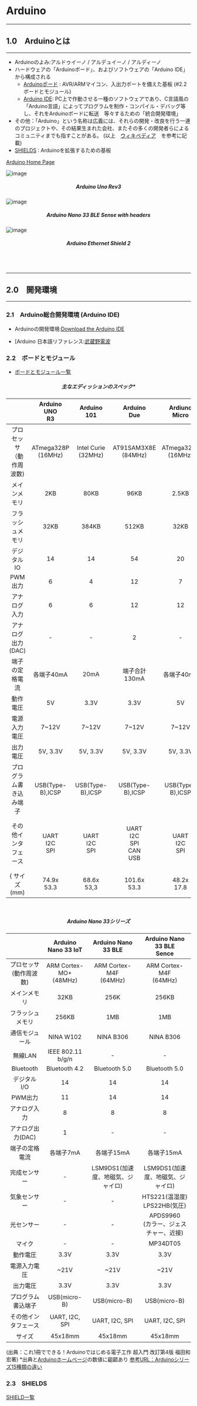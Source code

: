 # Arduino


----------------------------
## 1.0　Arduinoとは
----------------------------

+ Arduinoのよみ:アルドゥイーノ / アルデュイーノ / アルディーノ
+ ハードウェアの「Arduinoボード」、およびソフトウェアの「Arduino IDE」から構成される
    + [Arduinoボード](#22-ボードとモジュール) : AVR/ARMマイコン、入出力ポートを備えた基板 (#2.2　ボードとモジュール)
    + [Arduino IDE](#21-Arduino総合開発環境-(Arduino-IDE)): PC上で作動させる一種のソフトウェアであり、C言語風の「Arduino言語」によってプログラムを制作・コンパイル・デバッグ等し、それをArduinoボードに転送　等々するための「統合開発環境」
+ その他：「Arduino」という名称は広義には、それらの開発・改良を行う一連のプロジェクトや、その結果生まれた会社、またその多くの開発者らによるコミュニティまでも指すことがある。
(以上　[ウィキペディア](https://ja.wikipedia.org/wiki/Arduino)　を参考に記載)
+ [SHIELDS](#23-SHIELDS) : Arduinoを拡張するための基板

[Arduino Home Page](https://www.arduino.cc/)

<!--
![image](https://store-cdn.arduino.cc/usa/catalog/product/cache/1/image/520x330/604a3538c15e081937dbfbd20aa60aad/a/0/a000066_featured_5.jpg)
-->

![image](https://store-cdn.arduino.cc/usa/catalog/product/cache/1/image/500x375/f8876a31b63532bbba4e781c30024a0a/a/0/a000066_iso_5.jpg)

<h5 style="text-align: center;">
Arduino Uno Rev3
</h5>



![image](https://store-cdn.arduino.cc/usa/catalog/product/cache/1/image/500x375/f8876a31b63532bbba4e781c30024a0a/a/b/abx00035_iso_1.jpg)
<h5 style="text-align: center;">
Arduino Nano 33 BLE Sense with headers
</h5>

<!--
![image](https://store-cdn.arduino.cc/usa/catalog/product/cache/1/image/520x330/604a3538c15e081937dbfbd20aa60aad/a/0/a000024_featured.jpg)
-->

![image](https://store-cdn.arduino.cc/usa/catalog/product/cache/1/image/500x375/f8876a31b63532bbba4e781c30024a0a/a/0/a000024_iso_4.jpg)
<h5 style="text-align: center;">Arduino Ethernet Shield 2
</h5>

<br>
<br>



--------------------------
## 2.0　開発環境
--------------------------

### 2.1　Arduino総合開発環境 (Arduino IDE)

- Arduinoの開発環境:[Download the Arduino IDE](https://www.arduino.cc/en/Main/Software)

- [Arduino 日本語リファレンス:[武蔵野電波](http://www.musashinodenpa.com/arduino/ref/)

### 2.2　ボードとモジュール

- [ボードとモジュール一覧](https://store.arduino.cc/usa/arduino/boards-modules)


<h5 style="text-align: center;">
主なエディッションのスペック*
</h5>

|  | Arduino UNO<br>R3| Arduino<br>101 | Arduino<br>Due | Ardiuno<br>Micro | Ardiuno<br>Nano | Arduino<br>Nano Every | Ardiuno<br>Yun |
|:----------: |:-------------:|:----------: |:----------: |:------------: |:-----------: |:-----------------: |:----------:|
|プロセッサ<br>（動作周波数) |ATmega328P<br>(16MHz) |Intel Curie<br>(32MHz) |AT91SAM3X8E<br>(84MHz) | ATmega32u4<br>(16MHz) |ATmega168/32<br>(16Mhz)|ATmega4809<br>(20MHz)  |ATmega32u4<br>(16MHz)|
| メインメモリ | 2KB | 80KB | 96KB | 2.5KB | 1KB/2KB | 6KB | 2.5KB |
| フラッシュメモリ| 32KB | 384KB | 512KB | 32KB | 16KB/32KB | 48KB | 32KB |
| デジタルIO | 14 | 14 | 54 | 20 | 14 | 14 | 20 |
| PWM出力 | 6 | 4 | 12 | 7 | 6 | 5 | 7 |
| アナログ入力 | 6 | 6 | 12 | 12 | 8 | 8 | 12
| アナログ出力(DAC) | - | - | 2 | - | - | - | - |
| 端子の定格電流 | 各端子40mA | 20mA | 端子合計130mA | 各端子40mA |各端子40mA |各端子20mA |各端子40mA |
| 動作電圧 | 5V | 3.3V | 3.3V | 5V | 5V | 5V | 5V |
| 電源入力電圧 | 7~12V | 7~12V | 7~12V | 7~12V | 7~12V | 7~12V | 7~12V |
| 出力電圧 | 5V, 3.3V | 5V, 3.3V | 5V, 3.3V | 5V, 3.3V | 5V, 3.3V | 5V, 3.3V | 5V, 3.3V |
|プログラム書き込み端子 | USB(Type-B),ICSP | USB(Type-B),ICSP | USB(Type-B),ICSP | USB(Type-B),ICSP | USB(Type-B),ICSP | USB(Type-B),ICSP | USB(Type-B),ICSP | 
| その他インタフェース | UART<br>I2C<br>SPI | UART<br>I2C<br>SPI | UART<br>I2C<br>SPI<br>CAN<br>USB | UART<br>I2C<br>SPI | UART<br>I2C<br>SPI | UART<br>I2C<br>SPI | UART<br>I2C<br>SPI<br>IEEE 802.11b/g/n<br>Ethernet<br>USB |
{ サイズ(mm) | 74.9x<br>53.3 | 68.6x<br>53,3 | 101.6x<br>53.3 | 48.2x<br>17.8 | 43.2x<br>17.8 | 45x<br>18 | 74.9x<br>53.3|


<br>

<h5 style="text-align: center;">
Arduino Nano 33シリーズ
</h5>


|    | Arduino Nano 33 IoT | Arduino Nano 33 BLE |  Arduino Nano 33 BLE<br>Sence |
|:--:|:--:|:--:|:--:|
| プロセッサ<br>(動作周波数)| ARM Cortex-MO+<br>(48MHz) | ARM Cortex-M4F<br>(64MHz) | ARM Cortex-M4F<br>(64MHz) |
| メインメモリ | 32KB | 256K |  256KB |
| フラッシュメモリ | 256KB | 1MB | 1MB |
| 通信モジュール | NINA W102 | NINA B306 | NINA B306 |
| 無線LAN | IEEE 802.11 b/g/n | - | - |
| Bluetooth | Bluetooth 4.2 |  Bluetooth 5.0 |Bluetooth 5.0|
|デジタルI/O | 14 | 14 | 14 |
| PWM出力 | 11 | 14 | 14 |
| アナログ入力 | 8 | 8 | 8 |
| アナログ出力(DAC) | 1 | - | - |
| 端子の定格電流 | 各端子7mA | 各端子15mA | 各端子15mA |
| 完成センサー | - | LSM9DS1(加速度、地磁気、ジャイロ)|LSM9DS1(加速度、地磁気、ジャイロ)|
| 気象センサー | - | - | HTS221(温湿度)<br>LPS22HB(気圧) |
| 光センサー | - | - | APDS9960<br>(カラー、ジェスチャー、近接) |
| マイク | - | - | MP34DT05 |
| 動作電圧 | 3.3V | 3.3V | 3.3V |
| 電源入力電圧 | ~21V | ~21V | ~21V |
| 出力電圧 | 3.3V | 3.3V | 3.3V |
| プログラム書込端子 | USB(micro-B) | USB(micro-B) | USB(micro-B) |
| その他インタフェース | UART, I2C, SPI |  UART, I2C, SPI | UART, I2C, SPI |
| サイズ | 45x18mm | 45x18mm | 45x18mm |

(出典：これ1冊でできる！Arduinoではじめる電子工作 超入門 改訂第4版 福田和宏著)
*出典と[Arduinoホームページ](https://store.arduino.cc/usa/)の数値に齟齬あり
[参考URL：Arduinoシリーズ15種類の違い](http://ideahack.me/article/134)

### 2.3　SHIELDS

[SHIELD一覧](https://store.arduino.cc/usa/arduino/shields)




